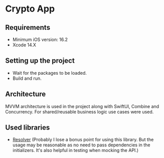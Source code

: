 # Crypto App

## Requirements

- Minimum iOS version: 16.2
- Xcode 14.X

## Setting up the project

- Wait for the packages to be loaded.
- Build and run.

## Architecture

MVVM architecture is used in the project along with SwiftUI, Combine and Concurrency. For shared/reusable business logic use cases were used.

## Used libraries

- [Resolver](https://github.com/hmlongco/Resolver)
(Probably I lose a bonus point for using this library. But the usage may be reasonable as no need to pass dependencies in the initializers. It's also helpful in testing when mocking the API.)
